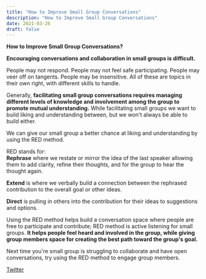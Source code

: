 ```yaml
---
title: "How to Improve Small Group Conversations"
description: "How to Improve Small Group Conversations"
date: 2021-03-26
draft: false
---
```

**How to Improve Small Group Conversations?**  

**Encouraging conversations and collaboration in small groups is difficult.**

People may not respond. People may not feel safe participating. People may veer off on tangents. People may be insensitive. All of these are topics in their own right, with different skills to handle. 

Generally, **facilitating small group conversations requires managing different levels of knowledge and involvement among the group to promote mutual understanding.** While facilitating small groups we want to build liking and understanding between, but we won't always be able to build either.

We can give our small group a better chance at liking and understanding by using the RED method. 

RED stands for:  
**Rephrase** where we restate or mirror the idea of the last speaker allowing them to add clarity, refine their thoughts, and for the group to hear the thought again.

**Extend** is where we verbally build a connection between the rephrased contribution to the overall goal or other ideas.

**Direct** is pulling in others into the contribution for their ideas to suggestions and options.

Using the RED method helps build a conversation space where people are free to participate and contribute; RED method is active listening for small groups. **It helps people feel heard and involved in the group, while giving group members space for creating the best path toward the group's goal.**

Next time you're small group is struggling to collaborate and have open conversations, try using the RED method to engage group members.  

[Twitter](https://twitter.com/hippiebikeracer/status/1375432538643120129?s=20)
